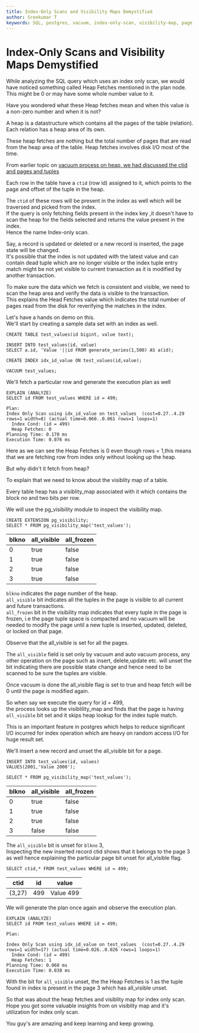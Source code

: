 ```yaml
---
title: Index-Only Scans and Visibility Maps Demystified
author: Sreekumar T
keywords: SQL, postgres, vacuum, index-only-scan, visibility-map, page, row, rowid, heap, ctid, postgres, transaction, tuples, query-plan,table, heap-fetches
---
```


# Index-Only Scans and Visibility Maps Demystified

While analyzing the SQL query which uses an index only scan, we would have noticed something called Heap Fetches mentioned in the plan node.  
This might be 0 or may have some whole number value to it.

Have you wondered what these Heap fetches mean and when this value is a non-zero number and when it is not?  

A heap is a datastructure which contains all the pages of the table (relation).
Each relation has a heap area of its own.  

These heap fetches are nothing but the total number of pages that are read from the heap area of the table.
Heap fetches involves disk I/O most of the time.

From earlier topic on 
<a href="https://glegshot.github.io/case/article?case=postgres/pg1"> vacuum process on heap, we had discussed the ctid and pages and tuples</a>

Each row in the table have a ```ctid``` (row id) assigned to it, which points to the page and offset of the tuple in the heap.  

The ```ctid``` of these rows will be present in the index as well which will be traversed and picked from the index.  
If the  query is only fetching fields present in the index key ,it doesn't have to scan the heap for the fields selected and returns the value present in the index.  
Hence the name Index-only scan.  

Say, a record is updated or deleted or a new record is inserted, the page state will be changed.  
It's possible that the index is not updated with the latest value and can contain dead tuple which are no longer visible or the index tuple entry match might be not yet visible to current transaction as it is modified by another transaction.


To make sure the data which we fetch is consistent and visible, we need to scan the heap area and verify the data is visible to the transaction.   
This explains the Head Fetches value which indicates the total number of pages read from the disk for reverifying the matches in the index.

Let's have a hands on demo on this.  
We'll start by creating a sample data set with an index as well.


```
CREATE TABLE test_values(id bigint, value text);  

INSERT INTO test_values(id, value)   
SELECT a.id, 'Value '||id FROM generate_series(1,500) AS a(id);  

CREATE INDEX idx_id_value ON test_values(id,value);  

VACUUM test_values;  
```

We'll fetch a particular row and generate the execution plan as well  

```
EXPLAIN (ANALYZE)  
SELECT id FROM test_values WHERE id = 499;  

Plan:  
Index Only Scan using idx_id_value on test_values  (cost=0.27..4.29 rows=1 width=8) (actual time=0.060..0.061 rows=1 loops=1)  
  Index Cond: (id = 499)  
  Heap Fetches: 0  
Planning Time: 0.170 ms  
Execution Time: 0.076 ms  
```

Here as we can see the Heap Fetches is 0 even though rows = 1,this means that we are fetching row from index only without looking up the heap.  

But why didn't it fetch from heap?  

To explain that we need to know about the visiblity map of a table.  

Every table heap has a visiblity_map associated with it which contains the block no and two bits per row.  

We will use the pg_visibility module to inspect the visibility map.  


```
CREATE EXTENSION pg_visibility;  
SELECT * FROM pg_visibility_map('test_values');
```

| blkno        | all_visible          | all_frozen       |
| ------------ | -------------------- | ---------------- |
| 0            | true                 | false            |
| 1            | true                 | false            |
| 2            | true                 | false            |
| 3            | true                 | false            |


```blkno``` indicates the page number of the heap.  
```all_visible``` bit indicates all the tuples in the page is visible to all current and future transactions.  
```all_frozen``` bit in the visibility map indicates that every tuple in the page is frozen, i.e the page tuple space is compacted and no vacuum will be needed to modify the page until a new  tuple is inserted, updated, deleted, or locked on that page.  

Observe that the all_visible is set for all the pages.

The ```all_visible``` field is set only by vacuum and auto vacuum process, any other operation on the page such as insert, delete,update etc. will unset the bit indicating there are possible state change and hence need to be scanned to be sure the tuples are visible.

Once vacuum is done the all_visible flag is set to true and heap fetch will be 0 until the page is modified again.

So when say we execute the query for id = 499,  
the process looks up the visiblility_map and finds that the page is having ```all_visible``` bit set and it skips heap lookup for the index tuple match.

This is an important feature in postgres which helps to reduce significant I/O incurred for index operation which are heavy on random access I/O for huge result set.

We'll insert a new record and unset the all_visible bit for a page.

```
INSERT INTO test_values(id, values)  
VALUES(2001,'Value 2000');

SELECT * FROM pg_visibility_map('test_values');
```

| blkno        | all_visible          | all_frozen       |
| ------------ | -------------------- | ---------------- |
| 0            | true                 | false            |
| 1            | true                 | false            |
| 2            | true                 | false            |
| 3            | false                | false            |

The ```all_visible``` bit is unset for ```blkno``` 3,  
Inspecting the new inserted record ctid shows that it belongs to the page 3 as well hence explaining the particular page bit unset for all_visible flag.  

```
SELECT ctid,* FROM test_values WHERE id = 499;
```

| ctid         | id            | value         |
| ------------ | ------------- | ------------- |
| (3,27)       | 499           | Value 499     |

We will generate the plan once again and observe the execution plan.

```
EXPLAIN (ANALYZE)  
SELECT id FROM test_values WHERE id = 499;  

Plan:  

Index Only Scan using idx_id_value on test_values  (cost=0.27..4.29 rows=1 width=17) (actual time=0.026..0.026 rows=1 loops=1)  
  Index Cond: (id = 499)  
  Heap Fetches: 1  
Planning Time: 0.060 ms  
Execution Time: 0.038 ms  
```

With the bit for ```all_visible``` unset, the the Heap Fetches is 1 as the tuple found in index is present in the page 3 which has all_visible unset.

So that was about the heap fetches and visiblity map for index only scan.  
Hope you got some valuable insights from on visiblity map and it's utilization for index only scan.

You guy's are amazing and keep learning and keep growing.





